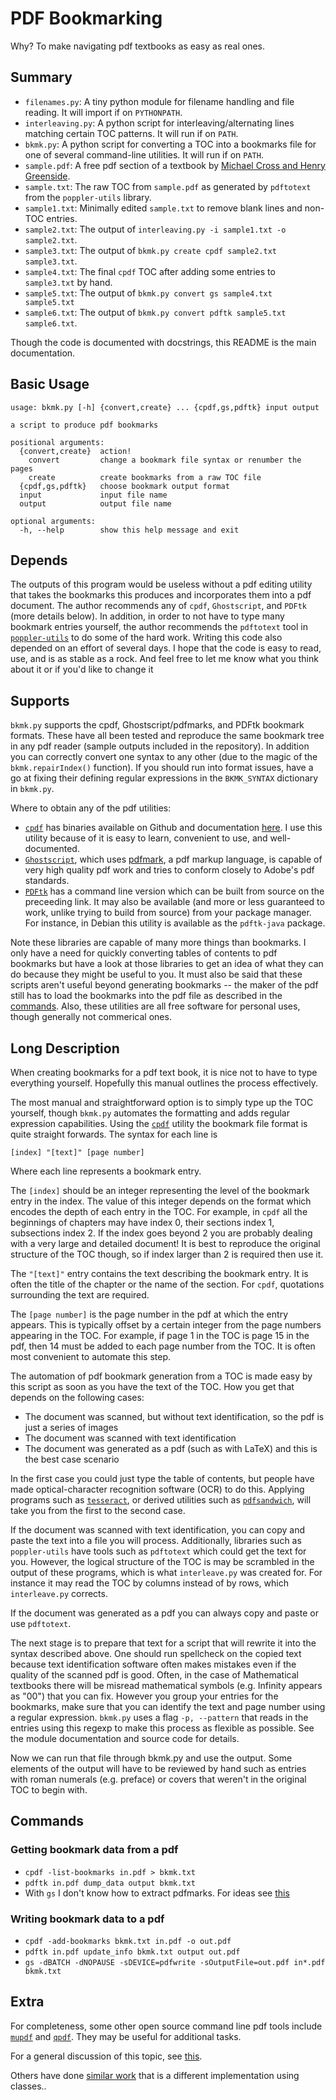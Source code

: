 # PDF Bookmarking
Why? To make navigating pdf textbooks as easy as real ones.

## Summary
- `filenames.py`: A tiny python module for filename handling and file reading. It will import if on `PYTHONPATH`.
- `interleaving.py`: A python script for interleaving/alternating lines matching certain TOC patterns. It will run if on `PATH`.
- `bkmk.py`: A python script for converting a TOC into a bookmarks file for one of several command-line utilities. It will run if on `PATH`.
- `sample.pdf`: A free pdf section of a textbook by [Michael Cross and Henry Greenside](https://webhome.phy.duke.edu/~hsg/pattern-formation-book/index.html).
- `sample.txt`: The raw TOC from `sample.pdf` as generated by `pdftotext` from the `poppler-utils` library.
- `sample1.txt`: Minimally edited `sample.txt` to remove blank lines and non-TOC entries.
- `sample2.txt`: The output of `interleaving.py -i sample1.txt -o sample2.txt`.
- `sample3.txt`: The output of `bkmk.py create cpdf sample2.txt sample3.txt`.
- `sample4.txt`: The final `cpdf` TOC after adding some entries to `sample3.txt` by hand.
- `sample5.txt`: The output of `bkmk.py convert gs sample4.txt sample5.txt`
- `sample6.txt`: The output of `bkmk.py convert pdftk sample5.txt sample6.txt`.

Though the code is documented with docstrings, this README is the main documentation.

## Basic Usage

```
usage: bkmk.py [-h] {convert,create} ... {cpdf,gs,pdftk} input output

a script to produce pdf bookmarks

positional arguments:
  {convert,create}  action!
    convert         change a bookmark file syntax or renumber the pages
    create          create bookmarks from a raw TOC file
  {cpdf,gs,pdftk}   choose bookmark output format
  input             input file name
  output            output file name

optional arguments:
  -h, --help        show this help message and exit
```

## Depends

The outputs of this program would be useless without a pdf editing utility that takes the bookmarks this produces and incorporates them into a pdf document.
The author recommends any of `cpdf`, `Ghostscript`, and `PDFtk` (more details below).
In addition, in order to not have to type many bookmark entries yourself, the author recommends the `pdftotext` tool in [`poppler-utils`](https://poppler.freedesktop.org/) to do some of the hard work.
Writing this code also depended on an effort of several days.
I hope that the code is easy to read, use, and is as stable as a rock.
And feel free to let me know what you think about it or if you'd like to change it

## Supports

`bkmk.py` supports the cpdf, Ghostscript/pdfmarks, and PDFtk bookmark formats.
These have all been tested and reproduce the same bookmark tree in any pdf reader (sample outputs included in the repository).
In addition you can correctly convert one syntax to any other (due to the magic of the `bkmk.repairIndex()` function).
If you should run into format issues, have a go at fixing their defining regular expressions in the `BKMK_SYNTAX` dictionary in `bkmk.py`.

Where to obtain any of the pdf utilities:
- [`cpdf`](https://github.com/coherentgraphics/cpdf-binaries) has binaries available on Github and documentation [here](https://www.coherentpdf.com/cpdfmanual/cpdfmanual.html). I use this utility because of it is easy to learn, convenient to use, and well-documented.
- [`Ghostscript`](https://www.ghostscript.com/), which uses [pdfmark](https://www.adobe.com/content/dam/acom/en/devnet/acrobat/pdfs/pdfmarkreference.pdf), a pdf markup language, is capable of very high quality pdf work and tries to conform closely to Adobe's pdf standards.
- [`PDFtk`](https://www.pdflabs.com/tools/pdftk-server/) has a command line version which can be built from source on the preceeding link. It may also be available (and more or less guaranteed to work, unlike trying to build from source) from your package manager. For instance, in Debian this utility is available as the `pdftk-java` package.

Note these libraries are capable of many more things than bookmarks. 
I only have a need for quickly converting tables of contents to pdf bookmarks but have a look at those libraries to get an idea of what they can do because they might be useful to you.
It must also be said that these scripts aren't useful beyond generating bookmarks -- the maker of the pdf still has to load the bookmarks into the pdf file as described in the [commands](#commands). 
Also, these utilities are all free software for personal uses, though generally not commerical ones.

## Long Description

When creating bookmarks for a pdf text book, it is nice not to have to type everything yourself.
Hopefully this manual outlines the process effectively.

The most manual and straightforward option is to simply type up the TOC yourself, though `bkmk.py` automates the formatting and adds regular expression capabilities.
Using the [`cpdf`](https://github.com/coherentgraphics/cpdf-binaries) utility the bookmark file format is quite straight forwards.
The syntax for each line is
```
[index] "[text]" [page number]
```
Where each line represents a bookmark entry.

The `[index]` should be an integer representing the level of the bookmark entry in the index.
The value of this integer depends on the format which encodes the depth of each entry in the TOC.
For example, in `cpdf` all the beginnings of chapters may have index 0, their sections index 1, subsections index 2.
If the index goes beyond 2 you are probably dealing with a very large and detailed document!
It is best to reproduce the original structure of the TOC though, so if index larger than 2 is required then use it.

The `"[text]"` entry contains the text describing the bookmark entry.
It is often the title of the chapter or the name of the section.
For `cpdf`, quotations surrounding the text are required.

The `[page number]` is the page number in the pdf at which the entry appears.
This is typically offset by a certain integer from the page numbers appearing in the TOC.
For example, if page 1 in the TOC is page 15 in the pdf, then 14 must be added to each page number from the TOC.
It is often most convenient to automate this step.

The automation of pdf bookmark generation from a TOC is made easy by this script as soon as you have the text of the TOC.
How you get that depends on the following cases:
- The document was scanned, but without text identification, so the pdf is just a series of images
- The document was scanned with text identification
- The document was generated as a pdf (such as with LaTeX) and this is the best case scenario

In the first case you could just type the table of contents, but people have made optical-character recognition software (OCR) to do this.
Applying programs such as [`tesseract`](https://github.com/tesseract-ocr/tesseract), or derived utilities such as [`pdfsandwich`](https://sourceforge.net/projects/pdfsandwich/), will take you from the first to the second case.

If the document was scanned with text identification, you can copy and paste the text into a file you will process.
Additionally, libraries such as `poppler-utils` have tools such as `pdftotext` which could get the text for you.
However, the logical structure of the TOC is may be scrambled in the output of these programs, which is what `interleave.py` was created for.
For instance it may read the TOC by columns instead of by rows, which `interleave.py` corrects.

If the document was generated as a pdf you can always copy and paste or use `pdftotext`.

The next stage is to prepare that text for a script that will rewrite it into the syntax described above.
One should run spellcheck on the copied text because text identification software often makes mistakes even if the quality of the scanned pdf is good.
Often, in the case of Mathematical textbooks there will be misread mathematical symbols (e.g. Infinity appears as "00") that you can fix.
However you group your entries for the bookmarks, make sure that you can identify the text and page number using a regular expression.
`bkmk.py` uses a flag `-p, --pattern` that reads in the entries using this regexp to make this process as flexible as possible.
See the module documentation and source code for details.

Now we can run that file through bkmk.py and use the output.
Some elements of the output will have to be reviewed by hand such as entries with roman numerals (e.g. preface) or covers that weren't in the original TOC to begin with.

## Commands

### Getting bookmark data from a pdf

- `cpdf -list-bookmarks in.pdf > bkmk.txt`
- `pdftk in.pdf dump_data output bkmk.txt`
- With `gs` I don't know how to extract pdfmarks. For ideas see [this](https://github.com/trueroad/extractpdfmark)

### Writing bookmark data to a pdf

- `cpdf -add-bookmarks bkmk.txt in.pdf -o out.pdf`
- `pdftk in.pdf update_info bkmk.txt output out.pdf`
- `gs -dBATCH -dNOPAUSE -sDEVICE=pdfwrite -sOutputFile=out.pdf in*.pdf bkmk.txt`

## Extra

For completeness, some other open source command line pdf tools include [`mupdf`](https://www.mupdf.com/) and [`qpdf`](http://qpdf.sourceforge.net/).
They may be useful for additional tasks.

For a general discussion of this topic, see [this](https://superuser.com/questions/276311/how-to-import-export-and-edit-bookmarks-of-a-pdf-file).

Others have done [similar work](https://github.com/goerz/bmconverter.py) that is a different implementation using classes..
